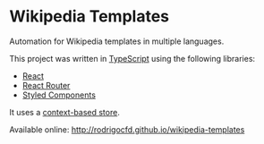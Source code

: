 # Wikipedia Templates

Automation for Wikipedia templates in multiple languages.

This project was written in [TypeScript](https://www.typescriptlang.org) using the following libraries:
* [React](https://github.com/facebook/react)
* [React Router](https://github.com/ReactTraining/react-router)
* [Styled Components](https://github.com/styled-components/styled-components)

It uses a [context-based store](https://github.com/rodrigocfd/react-typescript-context-example).

Available online:
http://rodrigocfd.github.io/wikipedia-templates
